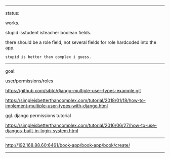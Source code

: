 _____________


status:  

works.

stupid isstudent isteacher boolean fields. 


there should be a role field, not several fields for role hardcoded into the app.

    stupid is better than complex i guess.


_____________



goal:

user/permissions/roles

https://github.com/sibtc/django-multiple-user-types-example.git

https://simpleisbetterthancomplex.com/tutorial/2018/01/18/how-to-implement-multiple-user-types-with-django.html


ggl. django permissions tutorial


https://simpleisbetterthancomplex.com/tutorial/2016/06/27/how-to-use-djangos-built-in-login-system.html




_____________


http://192.168.88.60:6461/book-app/book-app/book/create/


_____________


